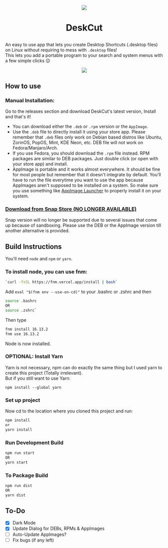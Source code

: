 <p align="center"><img src="https://user-images.githubusercontent.com/25067102/153943381-3ac38273-0195-4206-812a-201dc075c177.png" /></p>

# <p align="center">DeskCut</p>
An easy to use app that lets you create Desktop Shortcuts (.desktop files) on Linux without requiring to mess with `.desktop` files!   
This lets you add a portable program to your search and system menus with a few simple clicks 😉

<p align="center"><img src="https://user-images.githubusercontent.com/25067102/153943083-6bcb011c-667f-4e88-89bc-cb8e7ec99ab2.gif" /></p>


## How to use

### Manual Installation:
Go to the releases section and download DeskCut's latest version, Install and that's it!   

- You can download either the `.deb` or `.rpm` version or the `AppImage`.   
- Use the `.deb` file to directly install it using your store app. Please remember that `.deb` files only work on Debian based distros like Ubuntu, ZorinOS, PopOS, Mint, KDE Neon, etc. DEB file will not work on Fedora/Manjaro/Arch. 
- If you use Fedora, you should download the `.rpm` file instead. RPM packages are similar to DEB packages. Just double click (or open with your store app) and install.   
- AppImage is portable and it works almost everywhere. It should be fine for most people but remember that it doesn't integrate by default. You'll have to run the file everytime you want to use the app because AppImages aren't supposed to be installed on a system. So make sure you use something like <a href="https://github.com/TheAssassin/AppImageLauncher/releases/" target="_blank">AppImage Launcher</a> to properly install it on your system. 

### <a href="#">Download from Snap Store (NO LONGER AVAILABLE)</a>
Snap version will no longer be supported due to several issues that come up because of sandboxing. Please use the DEB or the AppImage version till another alternative is provided.

## Build Instructions

You'll need `node` and `npm` or `yarn`.
### To install node, you can use fnm:
```bash
`curl -fsSL https://fnm.vercel.app/install | bash`   
```
Add `eval "$(fnm env --use-on-cd)"` to your .bashrc or .zshrc and then   
```bash
source .bashrc
OR
source .zshrc`
```
Then type
```bash
fnm install 16.13.2
fnm use 16.13.2
```
Node is now installed.

### OPTIONAL: Install Yarn
Yarn is not necessary, npm can do exactly the same thing but I used yarn to create this project (Totally irrelevant).   
But if you still want to use Yarn:   
```
npm install --global yarn
```
### Set up project
Now cd to the location where you cloned this project and run:   
```bash
npm install
or
yarn install
```

### Run Development Build
```bash
npm run start
OR
yarn start
```

### To Package Build
```bash
npm run dist
OR
yarn dist
```

## To-Do

- [x] Dark Mode
- [x] Update Dialog for DEBs, RPMs & AppImages
- [ ] Auto-Update AppImages?
- [ ] Fix bugs (if any left)
